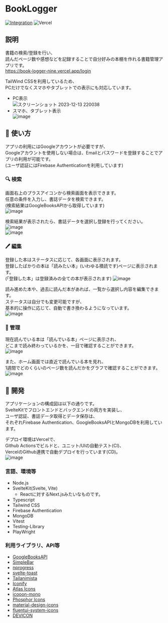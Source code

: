 # BookLogger
[![Integration](https://github.com/BlueSchnauzer/BookLogger/actions/workflows/Integration.yml/badge.svg)](https://github.com/BlueSchnauzer/BookLogger/actions/workflows/Integration.yml) ![Vercel](https://therealsujitk-vercel-badge.vercel.app/?app=book-logger)

## 説明
書籍の検索/登録を行い、  
読んだページ数や感想などを記録することで自分好みの本棚を作れる書籍管理アプリです。  
https://book-logger-nine.vercel.app/login

TailWind CSSを利用しているため、  
PCだけでなくスマホやタブレットでの表示にも対応しています。  
- PC表示  
![スクリーンショット 2023-12-13 220038](https://github.com/BlueSchnauzer/BookLogger/assets/116731862/d1de970c-23d7-45ce-af0f-f01192df2eac)
- スマホ、タブレット表示  
![image](https://github.com/BlueSchnauzer/BookLogger/assets/116731862/0d572132-ab6a-4679-a48b-f224d34ad841)

## 📗 使い方
アプリの利用にはGoogleアカウントが必要ですが、  
Googleアカウントを使用しない場合は、Emailとパスワードを登録することでアプリの利用が可能です。  
(ユーザ認証にはFirebase Authenticationを利用しています)  

### 🔍 検索  
画面右上のプラスアイコンから検索画面を表示できます。  
任意の条件を入力し、書誌データを検索できます。  
(検索結果はGoogleBooksAPIから取得しています)  
![image](https://github.com/BlueSchnauzer/BookLogger/assets/116731862/275db69b-7508-4954-a676-8ba9c73fb103)  

検索結果が表示されたら、書誌データを選択し登録を行ってください。  
![image](https://github.com/BlueSchnauzer/BookLogger/assets/116731862/c15f0232-b655-4242-947d-50869def76e8)  
![image](https://github.com/BlueSchnauzer/BookLogger/assets/116731862/6a468894-1757-42d6-bcbb-bf0b42f320b2)  

### 🖊️ 編集  
登録した本はステータスに応じて、各画面に表示されます。  
登録したばかりの本は「読みたい本」(いわゆる積読です)ページに表示されます。  
(「登録した本」は登録済みの全ての本が表示されます)
![image](https://github.com/BlueSchnauzer/BookLogger/assets/116731862/0e6a2ccd-d45f-4286-adfd-e618e87189cf)  

読み進めた本や、過去に読んだ本があれば、一覧から選択し内容を編集できます。  
ステータスは自分でも変更可能ですが、  
基本的に操作に応じて、自動で書き換わるようになっています。  
![image](https://github.com/BlueSchnauzer/BookLogger/assets/116731862/39d9c5db-6a93-457e-9a43-23fe7b318962)  

### 📖 管理  
現在読んでいる本は「読んでいる本」ページに表示され、  
どこまで読み終わっているかを、一目で確認することができます。  
![image](https://github.com/BlueSchnauzer/BookLogger/assets/116731862/44dac0fe-43b0-4c84-a89e-b489cf9a31a9)  

また、ホーム画面では直近で読んでいる本を見れ、  
1週間でどのくらいのページ数を読んだかをグラフで確認することができます。  
![image](https://github.com/BlueSchnauzer/BookLogger/assets/116731862/65ad400d-3eb3-4b74-8950-4ea87576c7d3)  

## 🔧 開発
アプリケーションの構成図は以下の通りです。  
SvelteKitでフロントエンドとバックエンドの両方を実装し、  
ユーザ認証、書誌データ取得とデータ保存は、  
それぞれFirebase Authentication、GoogleBooksAPIとMongoDBを利用しています。  

デプロイ環境はVercelで、  
Github Actionsでビルドと、ユニット/UIの自動テスト(CI)、  
VercelのGithub連携で自動デプロイを行っています(CD)。  
![image](https://github.com/BlueSchnauzer/BookLogger/assets/116731862/05ac7acd-b55a-435f-afed-d6c89ee12e7d)  

### 言語、環境等
- Node.js
- SvelteKit(Svelte, Vite)
  - Reactに対するNext.jsみたいなものです。
- Typescript
- Tailwind CSS
- Firebase Authentication
- MongoDB
- Vitest
- Testing-Library
- PlayWright

### 利用ライブラリ、API等
- [GoogleBooksAPI](https://developers.google.com/books?hl=ja)
- [SimpleBar](https://github.com/Grsmto/simplebar)
- [nprogress](https://github.com/rstacruz/nprogress)
- [svelte-toast](https://github.com/zerodevx/svelte-toast)
- [Tailanimista](https://tail-animista.vercel.app/)
- [Iconify](https://iconify.design/)
- [Atlas Icons](https://atlasicons.vectopus.com/)
- [icooon-mono](icooon-mono)
- [Phosphor Icons](https://phosphoricons.com/)
- [material-design-icons](https://github.com/google/material-design-icons)
- [fluentui-system-icons](https://github.com/microsoft/fluentui-system-icons)
- [DEVICON](https://devicon.dev/)
